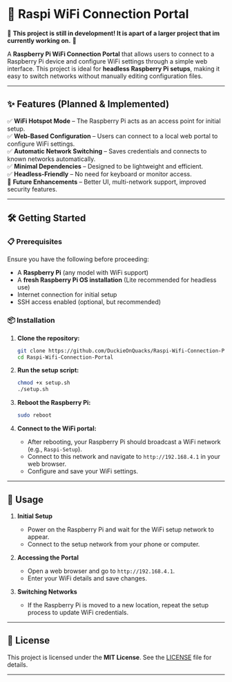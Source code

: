 # 📡 Raspi WiFi Connection Portal  

🚧 **This project is still in development! It is apart of a larger project that im currently working on.** 🚧  

A **Raspberry Pi WiFi Connection Portal** that allows users to connect to a Raspberry Pi device and configure WiFi settings through a simple web interface. This project is ideal for **headless Raspberry Pi setups**, making it easy to switch networks without manually editing configuration files.  

---

## ✨ Features (Planned & Implemented)  

✅ **WiFi Hotspot Mode** – The Raspberry Pi acts as an access point for initial setup.  
✅ **Web-Based Configuration** – Users can connect to a local web portal to configure WiFi settings.  
✅ **Automatic Network Switching** – Saves credentials and connects to known networks automatically.  
✅ **Minimal Dependencies** – Designed to be lightweight and efficient.  
✅ **Headless-Friendly** – No need for keyboard or monitor access.  
🚀 **Future Enhancements** – Better UI, multi-network support, improved security features.  

---

## 🛠️ Getting Started  

### 📋 Prerequisites  

Ensure you have the following before proceeding:  

- A **Raspberry Pi** (any model with WiFi support)  
- A **fresh Raspberry Pi OS installation** (Lite recommended for headless use)  
- Internet connection for initial setup  
- SSH access enabled (optional, but recommended)  

### 📦 Installation  

1. **Clone the repository:**  
   ```sh
   git clone https://github.com/DuckieOnQuacks/Raspi-Wifi-Connection-Portal.git
   cd Raspi-Wifi-Connection-Portal
   ```

2. **Run the setup script:**  
   ```sh
   chmod +x setup.sh
   ./setup.sh
   ```

3. **Reboot the Raspberry Pi:**  
   ```sh
   sudo reboot
   ```

4. **Connect to the WiFi portal:**  
   - After rebooting, your Raspberry Pi should broadcast a WiFi network (e.g., `Raspi-Setup`).  
   - Connect to this network and navigate to `http://192.168.4.1` in your web browser.  
   - Configure and save your WiFi settings.  

---

## 🚀 Usage  

1. **Initial Setup**  
   - Power on the Raspberry Pi and wait for the WiFi setup network to appear.  
   - Connect to the setup network from your phone or computer.  

2. **Accessing the Portal**  
   - Open a web browser and go to `http://192.168.4.1`.  
   - Enter your WiFi details and save changes.  

3. **Switching Networks**  
   - If the Raspberry Pi is moved to a new location, repeat the setup process to update WiFi credentials.  

---

## 📜 License  

This project is licensed under the **MIT License**. See the [LICENSE](LICENSE) file for details.  

---
